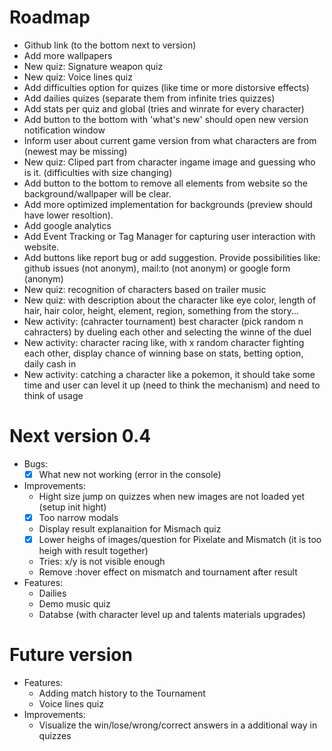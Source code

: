 # Roadmap
- Github link (to the bottom next to version)
- Add more wallpapers
- New quiz: Signature weapon quiz
- New quiz: Voice lines quiz
- Add difficulties option for quizes (like time or more distorsive effects)
- Add dailies quizes (separate them from infinite tries quizzes)
- Add stats per quiz and global (tries and winrate for every character)
- Add button to the bottom with 'what's new' should open new version notification window
- Inform user about current game version from what characters are from (newest may be missing)
- New quiz: Cliped part from character ingame image and guessing who is it. (difficulties with size changing)
- Add button to the bottom to remove all elements from website so the background/wallpaper will be clear.
- Add more optimized implementation for backgrounds (preview should have lower resoltion).
- Add google analytics
- Add Event Tracking or Tag Manager for capturing user interaction with website.
- Add buttons like report bug or add suggestion. Provide possibilities like: github issues (not anonym), mail:to (not anonym) or google form (anonym)
- New quiz: recognition of characters based on trailer music
- New quiz: with description about the character like eye color, length of hair, hair color, height, element, region, something from the story...
- New activity: (cahracter tournament) best character (pick random n cahracters) by dueling each other and selecting the winne of the duel
- New activity: character racing like, with x random character fighting each other, display chance of winning base on stats, betting option, daily cash in
- New activity: catching a character like a pokemon, it should take some time and user can level it up (need to think the mechanism) and need to think of usage

# Next version 0.4
- Bugs: 
  - [x] What new not working (error in the console)
- Improvements:
  - Hight size jump on quizzes when new images are not loaded yet (setup init hight)
  - [x] Too narrow modals
  - Display result explanaition for Mismach quiz
  - [x] Lower heighs of images/question for Pixelate and Mismatch (it is too heigh with result together)
  - Tries: x/y is not visible enough
  - Remove :hover effect on mismatch and tournament after result
- Features:
  - Dailies
  - Demo music quiz
  - Databse (with character level up and talents materials upgrades)

# Future version
- Features:
  - Adding match history to the Tournament
  - Voice lines quiz
- Improvements:
  - Visualize the win/lose/wrong/correct answers in a additional way in quizzes